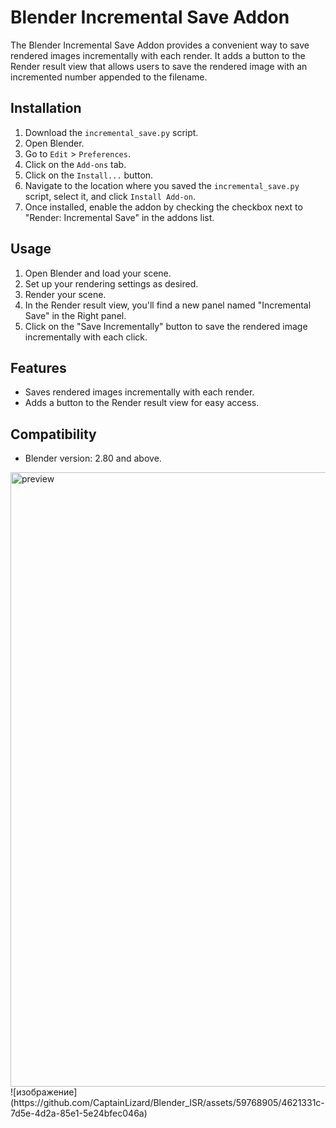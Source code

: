 # Blender Incremental Save Addon

The Blender Incremental Save Addon provides a convenient way to save rendered images incrementally with each render. It adds a button to the Render result view that allows users to save the rendered image with an incremented number appended to the filename.

## Installation

1. Download the `incremental_save.py` script.
2. Open Blender.
3. Go to `Edit` > `Preferences`.
4. Click on the `Add-ons` tab.
5. Click on the `Install...` button.
6. Navigate to the location where you saved the `incremental_save.py` script, select it, and click `Install Add-on`.
7. Once installed, enable the addon by checking the checkbox next to "Render: Incremental Save" in the addons list.

## Usage

1. Open Blender and load your scene.
2. Set up your rendering settings as desired.
3. Render your scene.
4. In the Render result view, you'll find a new panel named "Incremental Save" in the Right panel.
5. Click on the "Save Incrementally" button to save the rendered image incrementally with each click.

## Features

- Saves rendered images incrementally with each render.
- Adds a button to the Render result view for easy access.

## Compatibility

- Blender version: 2.80 and above.
<img width="983" alt="preview" src="https://github.com/CaptainLizard/Blender_ISR/assets/59768905/807b0d65-5686-4f94-bb8c-7ae74966764e">
![изображение](https://github.com/CaptainLizard/Blender_ISR/assets/59768905/4621331c-7d5e-4d2a-85e1-5e24bfec046a)
